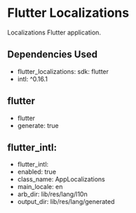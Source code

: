 # Flutter Localizations

Localizations Flutter application.

## Dependencies Used
 - flutter_localizations:
    sdk: flutter
 - intl: ^0.16.1

## flutter
 - flutter
  - generate: true

## flutter_intl:
 - flutter_intl:
  - enabled: true
  - class_name: AppLocalizations
  - main_locale: en
  - arb_dir: lib/res/lang/l10n
  - output_dir: lib/res/lang/generated
